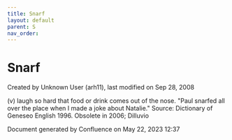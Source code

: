 ```yaml
---
title: Snarf
layout: default
parent: S
nav_order:
---
```


# Snarf

Created by  Unknown User (arh11), last modified on Sep 28, 2008

(v) laugh so hard that food or drink comes out of the nose. &quot;Paul snarfed all over the place when I made a joke about Natalie.&quot; Source: Dictionary of Geneseo English 1996. Obsolete in 2006; Dilluvio

Document generated by Confluence on May 22, 2023 12:37


